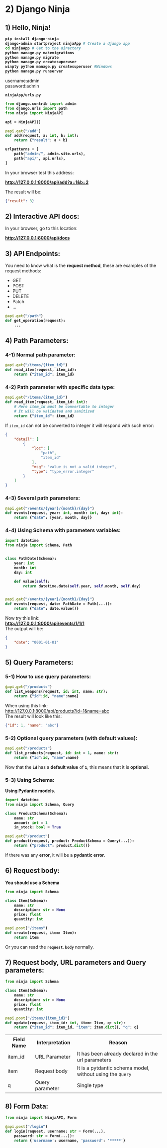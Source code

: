# 2) Django Ninja

## 1) Hello, Ninja!


<b>

```bash
pip install django-ninja
django-admin startproject ninjaApp # Create a django app
cd ninjaApp # Get to the directory
python manage.py makemigrations
python manage.py migrate
python manage.py createsuperuser
winpty python manage.py createsuperuser #Windows
python manage.py runserver
```

</b>

username:admin  
password:admin


<b>

`ninjaApp/urls.py`
```python
from django.contrib import admin
from django.urls import path
from ninja import NinjaAPI

api = NinjaAPI()

@api.get("/add")
def add(request, a: int, b: int):
    return {"result": a + b}

urlpatterns = [
    path("admin/", admin.site.urls),
    path("api/", api.urls),
]
```

</b>

In your browser test this address:

<b>

http://127.0.0.1:8000/api/add?a=1&b=2

</b>

The result will be:
```json
{"result": 3}
```









## 2) Interactive API docs:

In your browser, go to this location:  

<b>
<a href="http://127.0.0.1:8000/api/docs">
http://127.0.0.1:8000/api/docs
</a>
</b>



















## 3) API Endpoints:

You need to know what is the **request method**, these are 
examples of the request methods:  
- GET
- POST
- PUT
- DELETE
- Patch
- ...

<b>

```python
@api.get("/path")
def get_operation(request):
    ...
```

</b>



























## 4) Path Parameters:

### 4-1) Normal path parameter:

<b>

```python
@api.get("/items/{item_id}")
def read_item(request, item_id):
    return {"item_id": item_id}
```

</b>

### 4-2) Path parameter with specific data type:

<b>

```python
@api.get("/items/{item_id}")
def read_item(request, item_id: int):
    # Here item_id must be convertable to integer
    # It will be validated and sanitized
    return {"item_id": item_id}
```

</b>

If `item_id` can not be converted to integer it will respond 
with such error:
```json
{
    "detail": [
        {
            "loc": [
                "path",
                "item_id"
            ],
            "msg": "value is not a valid integer",
            "type": "type_error.integer"
        }
    ]
}
```








### 4-3) Several path parameters:

<b>

```python
@api.get("/events/{year}/{month}/{day}")
def events(request, year: int, month: int, day: int):
    return {"date": [year, month, day]}
```

</b>

### 4-4) Using Schema with parameters variables:

<b>

```python
import datetime
from ninja import Schema, Path


class PathDate(Schema):
    year: int
    month: int
    day: int

    def value(self):
        return datetime.date(self.year, self.month, self.day)


@api.get("/events/{year}/{month}/{day}")
def events(request, date: PathDate = Path(...)):
    return {"date": date.value()}
```

</b>

Now try this link:  
<b>http://127.0.0.1:8000/api/events/1/1/1</b>  
The output will be:

```json
{
	"date": "0001-01-01"
}
```


















































## 5) Query Parameters:

### 5-1) How to use query parameters:

<b>

```python
@api.get("/products")
def list_weapons(request, id: int, name: str):
    return {"id":id, "name":name}
```

</b>

When using this link:  
http://127.0.0.1:8000/api/products?id=1&name=abc  
The result will look like this:
```json
{"id": 1, "name": "abc"}
```

### 5-2) Optional query parameters (with default values):

<b>

```python
@api.get("/products")
def list_products(request, id: int = 1, name: str):
    return {"id":id, "name":name}
```

</b>

Now that the **`id`** has a **default value** of **`1`**, 
this means that it is **optional**.


### 5-3) Using Schema:

<b>
Using Pydantic models.

```python
import datetime
from ninja import Schema, Query

class ProductSchema(Schema):
    name: str
    amount: int = 1
    in_stock: bool = True

@api.get("/product")
def product(request, product: ProductSchema = Query(...)):
    return {"product": product.dict()}
```

</b>

If there was any **error**, it will be a **pydantic error**.



































## 6) Request body:



<b>
You should use a Schema

```python
from ninja import Schema

class Item(Schema):
    name: str
    description: str = None
    price: float
    quantity: int

@api.post("/items")
def create(request, item: Item):
    return item
```

</b>


Or you can read the **`request.body`** normally.













## 7) Request body, URL parameters and Query parameters:


<b>

```python
from ninja import Schema

class Item(Schema):
    name: str
    description: str = None
    price: float
    quantity: int

@api.post("/items/{item_id}")
def update(request, item_id: int, item: Item, q: str):
    return {"item_id": item_id, "item": item.dict(), "q": q}
```

</b>


<table>
	<tr>
		<th>Field Name</th>
		<th>Interpretation</th>
		<th>Reason</th>
	</tr>
	<tr>
		<td>item_id</td>
		<td>URL Parameter</td>
		<td>It has been already declared in the url parameters</td>
	</tr>
	<tr>
		<td>item</td>
		<td>Request body</td>
		<td>It is a pytdantic schema model, without using 
		the <code>Query</code></td>
	</tr>
	<tr>
		<td>q</td>
		<td>Query parameter</td>
		<td>Single type</td>
	</tr>
</table>

































## 8) Form Data:


<b>

```python
from ninja import NinjaAPI, Form

@api.post("/login")
def login(request, username: str = Form(...), 
	password: str = Form(...)):
    return {'username': username, 'password': '*****'}
```

</b>









